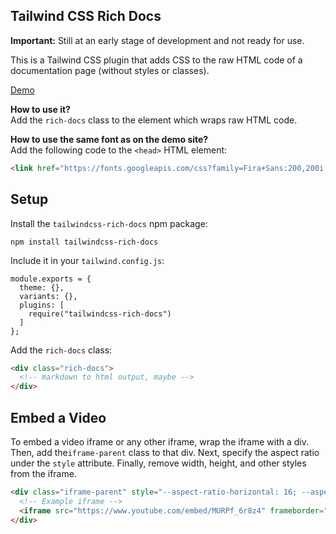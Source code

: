 Tailwind CSS Rich Docs
---------

**Important:** Still at an early stage of development and not ready for use.

This is a Tailwind CSS plugin that adds CSS to the raw HTML code of a documentation page (without styles or classes).

[Demo](https://tailwindcss-rich-docs.netlify.com/)

**How to use it?**  
Add the `rich-docs` class to the element which wraps raw HTML code.

**How to use the same font as on the demo site?**  
Add the following code to the `<head>` HTML element:

```html
<link href="https://fonts.googleapis.com/css?family=Fira+Sans:200,200i,300,300i,400,400i,500,500i,600,600i,700,700i,800,800i&display=swap" rel="stylesheet">
```

Setup
---------

Install the `tailwindcss-rich-docs` npm package:
```
npm install tailwindcss-rich-docs
```

Include it in your `tailwind.config.js`:
```
module.exports = {
  theme: {},
  variants: {},
  plugins: [
    require("tailwindcss-rich-docs")
  ]
};
```

Add the `rich-docs` class:
```html
<div class="rich-docs">
  <!-- markdown to html output, maybe -->
</div>
```

Embed a Video
---------

To embed a video iframe or any other iframe, wrap the iframe with a div. Then, add the`iframe-parent` class to that div. Next, specify the aspect ratio under the `style` attribute. Finally, remove width, height, and other styles from the iframe.
```html
<div class="iframe-parent" style="--aspect-ratio-horizontal: 16; --aspect-ratio-vertical: 9;">
  <!-- Example iframe -->
  <iframe src="https://www.youtube.com/embed/MURPf_6r8z4" frameborder="0" allow="accelerometer; autoplay; encrypted-media; gyroscope; picture-in-picture" allowfullscreen></iframe>
</div>
```
